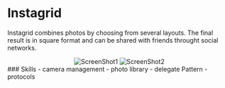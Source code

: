# Instagrid
Instagrid combines photos by choosing from several layouts. The final result is in square format and can be shared with friends throught social networks.

<div align="center">
    <img src="https://github.com/oris74/Instagrid/Images/InstagridScreenShot1.png" alt="ScreenShot1">
    <img src="https://github.com/oris74/Instagrid/Images/InstagridScreenShot2.png" alt="ScreenShot2">
</div>
### Skills
- camera management 
- photo library
- delegate Pattern
- protocols
